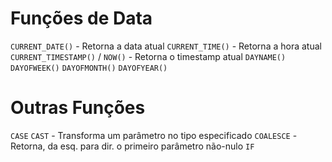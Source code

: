# Funções de Data

`CURRENT_DATE()` - Retorna a data atual
`CURRENT_TIME()` - Retorna a hora atual
`CURRENT_TIMESTAMP()` / `NOW()` - Retorna o timestamp atual
`DAYNAME()`
`DAYOFWEEK()`
`DAYOFMONTH()`
`DAYOFYEAR()`

# Outras Funções
`CASE`
`CAST` - Transforma um parâmetro no tipo especificado
`COALESCE` - Retorna, da esq. para dir. o primeiro parâmetro não-nulo
`IF`
<!--stackedit_data:
eyJoaXN0b3J5IjpbLTIwMTA5MjExMjUsMTQ4MDUyNzc5MV19
-->